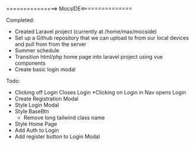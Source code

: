 ===============> MocsIDE<===============

Completed:

* Created Laravel project (currently at /home/max/mocside)
* Set up a Github repository that we can upload to from our local devices and pull from from the server
* Summer schedule
* Transition html/php home page into laravel project using vue components
* Create basic login modal

Todo:

* Clicking off Login Closes Login
  *Clicking on Login in Nav opens Login
* Create Registration Modal
* Style Login Modal
* Style BaseBtn
  * Remove long tailwind class name
* Style Home Page
* Add Auth to Login
* Add register button to Login Modal